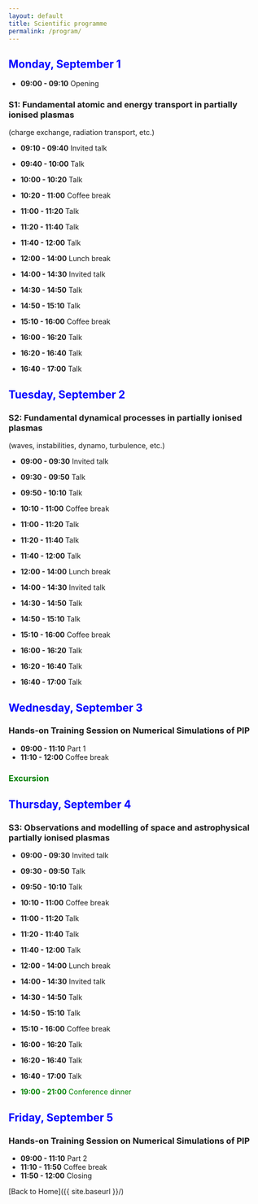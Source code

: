 ```yaml
---
layout: default
title: Scientific programme
permalink: /program/
---
```


## <span style="color:blue;">Monday, September 1</span>

- **09:00 - 09:10** Opening

### S1: Fundamental atomic and energy transport in partially ionised plasmas 
(charge exchange, radiation transport, etc.)

- **09:10 - 09:40** Invited talk
- **09:40 - 10:00** Talk
- **10:00 - 10:20** Talk
- **10:20 - 11:00** Coffee break
- **11:00 - 11:20** Talk
- **11:20 - 11:40** Talk
- **11:40 - 12:00** Talk
- **12:00 - 14:00** Lunch break


- **14:00 - 14:30** Invited talk
- **14:30 - 14:50** Talk
- **14:50 - 15:10** Talk
- **15:10 - 16:00** Coffee break
- **16:00 - 16:20** Talk
- **16:20 - 16:40** Talk
- **16:40 - 17:00** Talk


## <span style="color:blue;">Tuesday, September 2</span>

### S2: Fundamental dynamical processes in partially ionised plasmas 
(waves, instabilities, dynamo, turbulence, etc.)


- **09:00 - 09:30** Invited talk
- **09:30 - 09:50** Talk
- **09:50 - 10:10** Talk
- **10:10 - 11:00** Coffee break
- **11:00 - 11:20** Talk
- **11:20 - 11:40** Talk
- **11:40 - 12:00** Talk
- **12:00 - 14:00** Lunch break


- **14:00 - 14:30** Invited talk
- **14:30 - 14:50** Talk
- **14:50 - 15:10** Talk
- **15:10 - 16:00** Coffee break
- **16:00 - 16:20** Talk
- **16:20 - 16:40** Talk
- **16:40 - 17:00** Talk

## <span style="color:blue;">Wednesday, September 3</span>
### Hands-on Training Session on Numerical Simulations of PIP

- **09:00 - 11:10** Part 1
- **11:10 - 12:00** Coffee break 

### <span style="color:green;">Excursion </span>


## <span style="color:blue;">Thursday, September 4</span>

### S3: Observations and modelling of space and astrophysical partially ionised plasmas

- **09:00 - 09:30** Invited talk
- **09:30 - 09:50** Talk
- **09:50 - 10:10** Talk
- **10:10 - 11:00** Coffee break
- **11:00 - 11:20** Talk
- **11:20 - 11:40** Talk
- **11:40 - 12:00** Talk
- **12:00 - 14:00** Lunch break


- **14:00 - 14:30** Invited talk
- **14:30 - 14:50** Talk
- **14:50 - 15:10** Talk
- **15:10 - 16:00** Coffee break
- **16:00 - 16:20** Talk
- **16:20 - 16:40** Talk
- **16:40 - 17:00** Talk
- <span style="color:green;">**19:00 - 21:00** Conference dinner</span>


## <span style="color:blue;">Friday, September 5</span>

### Hands-on Training Session on Numerical Simulations of PIP

- **09:00 - 11:10** Part 2
- **11:10 - 11:50** Coffee break
- **11:50 - 12:00** Closing





[Back to Home]({{ site.baseurl }}/)

